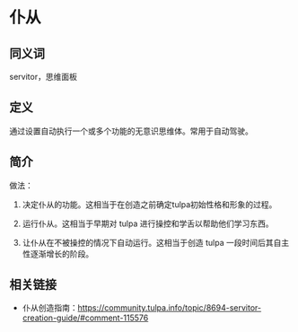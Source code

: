 # 仆从

## 同义词

servitor，思维面板

## 定义

通过设置自动执行一个或多个功能的无意识思维体。常用于自动驾驶。

## 简介

做法：

1. 决定仆从的功能。这相当于在创造之前确定tulpa初始性格和形象的过程。

2. 运行仆从。这相当于早期对 tulpa 进行操控和学舌以帮助他们学习东西。

3. 让仆从在不被操控的情况下自动运行。这相当于创造 tulpa 一段时间后其自主性逐渐增长的阶段。

## 相关链接

- 仆从创造指南：<https://community.tulpa.info/topic/8694-servitor-creation-guide/#comment-115576>
